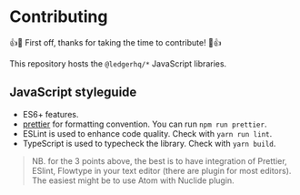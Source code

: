 # Contributing

:+1::tada: First off, thanks for taking the time to contribute! :tada::+1:

This repository hosts the `@ledgerhq/*` JavaScript libraries.

## JavaScript styleguide

* ES6+ features.
* [prettier](https://prettier.io/) for formatting convention. You can run `npm
  run prettier`.
* ESLint is used to enhance code quality. Check with `yarn run lint`.
* TypeScript is used to typecheck the library. Check with `yarn build`.

> NB. for the 3 points above, the best is to have integration of Prettier,
> ESlint, Flowtype in your text editor (there are plugin for most editors). The
> easiest might be to use Atom with Nuclide plugin.
